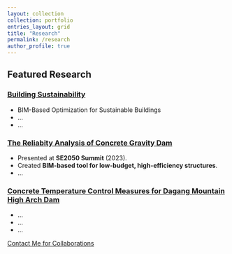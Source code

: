```yaml
---
layout: collection
collection: portfolio
entries_layout: grid
title: "Research"
permalink: /research
author_profile: true
---
```


## **Featured Research**

### [Building Sustainability](../files/Building_Sustainability.pdf)

- BIM-Based Optimization for Sustainable Buildings
- ...
- ...

### [The Reliabity Analysis of Concrete Gravity Dam](../files/Exhibit-3B-The_Reliabity_Analysis_of_Concrete_Gravity_Dam.pdf)

- Presented at **SE2050 Summit** (2023).
- Created **BIM-based tool for low-budget, high-efficiency structures**.
- ...

### [Concrete Temperature Control Measures for Dagang Mountain High Arch Dam](../files/Exhibit-3F-Concrete_Temperature_Control_Measures_for_the_Dagangshan_High_Arch_Dam.pdf)

- ...
- ...
- ...

[Contact Me for Collaborations](/contact)

